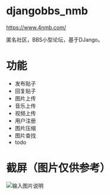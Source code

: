 # djangobbs_nmb

https://www.4nmb.com/

匿名社区，BBS小型论坛，基于DJango。

# 功能

 - 发布贴子
 - 回复贴子
 - 图片上传
 - 音乐上传
 - 视频上传
 - 用户注册
 - 图片压缩
 - 图片查找
 - todo

# 截屏（图片仅供参考）

![输入图片说明](https://images.gitee.com/uploads/images/2020/0511/091211_68f94185_4799465.png "QQ截图20200511090743.png")